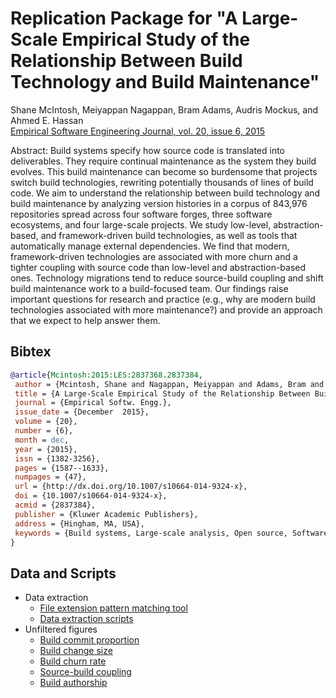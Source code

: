 # Replication Package for "A Large-Scale Empirical Study of the Relationship Between Build Technology and Build Maintenance"

Shane McIntosh, Meiyappan Nagappan, Bram Adams, Audris Mockus, and Ahmed E. Hassan  
[Empirical Software Engineering Journal, vol. 20, issue 6, 2015](http://dx.doi.org/10.1007/s10664-014-9324-x)

Abstract: Build systems specify how source code is translated into deliverables. They require continual maintenance as the system they build evolves. This build maintenance can become so burdensome that projects switch build technologies, rewriting potentially thousands of lines of build code. We aim to understand the relationship between build technology and build maintenance by analyzing version histories in a corpus of 843,976 repositories spread across four software forges, three software ecosystems, and four large-scale projects. We study low-level, abstraction-based, and framework-driven build technologies, as well as tools that automatically manage external dependencies. We find that modern, framework-driven technologies are associated with more churn and a tighter coupling with source code than low-level and abstraction-based ones. Technology migrations tend to reduce source-build coupling and shift build maintenance work to a build-focused team. Our findings raise important questions for research and practice (e.g., why are modern build technologies associated with more maintenance?) and provide an approach that we expect to help answer them.

## Bibtex

```bibtex
@article{Mcintosh:2015:LES:2837368.2837384,
 author = {Mcintosh, Shane and Nagappan, Meiyappan and Adams, Bram and Mockus, Audris and Hassan, Ahmed E.},
 title = {A Large-Scale Empirical Study of the Relationship Between Build Technology and Build Maintenance},
 journal = {Empirical Softw. Engg.},
 issue_date = {December  2015},
 volume = {20},
 number = {6},
 month = dec,
 year = {2015},
 issn = {1382-3256},
 pages = {1587--1633},
 numpages = {47},
 url = {http://dx.doi.org/10.1007/s10664-014-9324-x},
 doi = {10.1007/s10664-014-9324-x},
 acmid = {2837384},
 publisher = {Kluwer Academic Publishers},
 address = {Hingham, MA, USA},
 keywords = {Build systems, Large-scale analysis, Open source, Software maintenance},
}
```

## Data and Scripts

- Data extraction
  - [File extension pattern matching tool](https://github.com/SAILResearch/replication-build_tech_maintenance/releases/latest)
  - [Data extraction scripts](https://github.com/smcintosh/WoC_classifier)
- Unfiltered figures
  - [Build commit proportion](figures/forges_monthly_rates.pdf)
  - [Build change size](figures/forges_monthly_sizes.pdf)
  - [Build churn rate](figures/forges_monthly_churn.pdf)
  - [Source-build coupling](figures/forges_monthly_coupling.pdf)
  - [Build authorship](figures/forges_monthly_authors.pdf)
